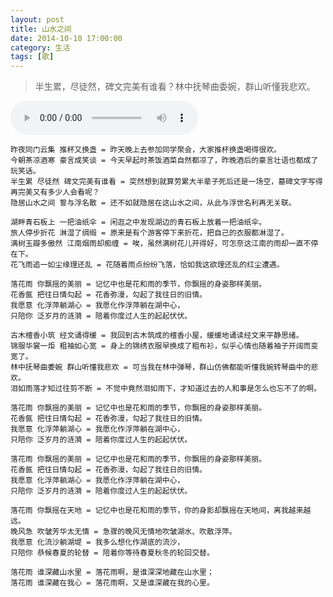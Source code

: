 ```yaml
---
layout: post
title: 山水之间
date: 2014-10-10 17:00:00
category: 生活
tags: [歌]
---
```


> 半生累，尽徒然，碑文完美有谁看？林中抚琴曲委婉，群山听懂我悲欢。

<!--more-->

<audio src="http://shengbin-static.stor.sinaapp.com/shan-shui-zhi-jian.mp3" type="audio/mpeg" 
        preload="auto" autoplay="autoplay" controls="controls" loop="loop">
我去，你的浏览器竟然不支持HTML5？！赶紧去下个[真正的浏览器](https://www.google.com/intl/en/chrome/browser/)吧。
</audio>

	昨夜同门云集 推杯又换盏 = 昨天晚上去参加同学聚会，大家推杯换盏喝得很欢。
	今朝茶凉酒寒 豪言成笑谈 = 今天早起时茶饭酒菜自然都凉了，昨晚酒后的豪言壮语也都成了玩笑话。
	半生累 尽徒然 碑文完美有谁看 = 突然想到就算劳累大半辈子死后还是一场空，墓碑文字写得再完美又有多少人会看呢？
	隐居山水之间 誓与浮名散 = 还不如就隐居在这山水之间，从此与浮世名利再无关联。

	湖畔青石板上 一把油纸伞 = 闲逛之中发现湖边的青石板上放着一把油纸伞。
	旅人停步折花 淋湿了绸缎 = 原来是有个游客停下来折花，把自己的衣服都淋湿了。
	满树玉瓣多傲然 江南烟雨却痴缠 = 唉，虽然满树花儿开得好，可怎奈这江南的雨却一直不停在下。
	花飞雨追一如尘缘理还乱 = 花随着雨点纷纷飞落，恰如我这欲理还乱的红尘遭遇。

	落花雨 你飘摇的美丽 = 记忆中也是花和雨的季节，你飘摇的身姿那样美丽。
	花香氤 把往日情勾起 = 花香弥漫，勾起了我往日的旧情。
	我愿意 化浮萍躺湖心 = 我愿化作浮萍躺在湖中心，
	只陪你 泛岁月的涟漪 = 陪着你度过人生的起起伏伏。

	古木檀香小筑 经文诵得缓 = 我回到古木筑成的檀香小屋，缓缓地诵读经文来平静思绪。
	锦服华裳一炬 粗袖如心宽 = 身上的锦绣衣服早换成了粗布衫，似乎心情也随着袖子开阔而变宽了。
	林中抚琴曲委婉 群山听懂我悲欢 = 可当我在林中弹琴，群山仿佛都能听懂我婉转琴曲中的悲欢。
	泪如雨落才知过往剪不断 = 不觉中竟然泪如雨下，才知道过去的人和事是怎么也忘不了的啊。

	落花雨 你飘摇的美丽 = 记忆中也是花和雨的季节，你飘摇的身姿那样美丽。
	花香氤 把往日情勾起 = 花香弥漫，勾起了我往日的旧情。
	我愿意 化浮萍躺湖心 = 我愿化作浮萍躺在湖中心，
	只陪你 泛岁月的涟漪 = 陪着你度过人生的起起伏伏。

	落花雨 你飘摇的美丽 = 记忆中也是花和雨的季节，你飘摇的身姿那样美丽。
	花香氤 把往日情勾起 = 花香弥漫，勾起了我往日的旧情。
	我愿意 化浮萍躺湖心 = 我愿化作浮萍躺在湖中心，
	只陪你 泛岁月的涟漪 = 陪着你度过人生的起起伏伏。

	落花雨 你飘摇在天地 = 记忆中也是花和雨的季节，你的身影却飘摇在天地间，离我越来越远。
	晚风急 吹皱芳华太无情 = 急骤的晚风无情地吹皱湖水、吹散浮萍。
	我愿意 化流沙躺湖堤 = 我多么想化作湖底的流沙，
	只陪你 恭候春夏的轮替 = 陪着你等待春夏秋冬的轮回交替。

	落花雨 谁深藏山水里 = 落花雨啊，是谁深深地藏在山水里；
	落花雨 谁深藏在我心 = 落花雨啊，又是谁深藏在我的心里。